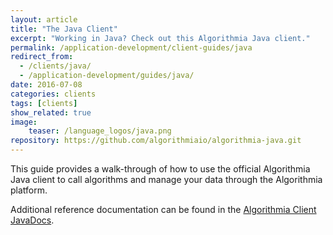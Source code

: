 ```yaml
---
layout: article
title: "The Java Client"
excerpt: "Working in Java? Check out this Algorithmia Java client."
permalink: /application-development/client-guides/java
redirect_from:
  - /clients/java/
  - /application-development/guides/java/
date: 2016-07-08
categories: clients
tags: [clients]
show_related: true
image:
    teaser: /language_logos/java.png
repository: https://github.com/algorithmiaio/algorithmia-java.git
---
```


This guide provides a walk-through of how to use the official Algorithmia Java client to call algorithms and manage your data
through the Algorithmia platform.

Additional reference documentation can be found in the [Algorithmia Client JavaDocs](http://www.javadoc.io/doc/com.algorithmia/algorithmia-client).